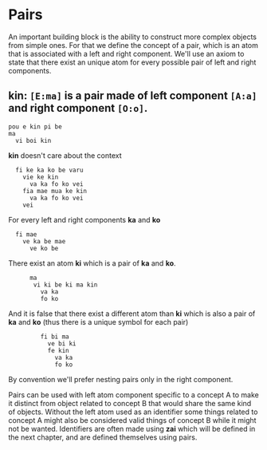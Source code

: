 # Pairs

An important building block is the ability to construct more complex
objects from simple ones. For that we define the concept of a pair, which is an
atom that is associated with a left and right component. We'll use an axiom to
state that there exist an unique atom for every possible pair of left and right
components.

<spoiler>

__kin:__ `[E:ma]` is a pair made of left component `[A:a]` and right component `[O:o]`. 
---
``` 
pou e kin pi be 
ma 
  vi boi kin 
```

__kin__ doesn't care about the context

```
  fi ke ka ko be varu
    vie ke kin
      va ka fo ko vei
    fia mae mua ke kin
      va ka fo ko vei
    vei
```

For every left and right components __ka__ and __ko__ 

``` 
  fi mae 
    ve ka be mae  
      ve ko be 
``` 

There exist an atom __ki__ which is a pair of __ka__ and __ko__. 

``` 
      ma 
       vi ki be ki ma kin  
         va ka 
         fo ko 
``` 

And it is false that there exist a different atom than __ki__ which is also a 
pair of __ka__ and __ko__ (thus there is a unique symbol for each pair) 

``` 
         fi bi ma 
           ve bi ki 
           fe kin 
             va ka 
             fo ko 
``` 
</spoiler>

By convention we'll prefer nesting pairs only in the right component.

Pairs can be used with left atom component specific to a concept A to make
it distinct from object related to concept B that would share the same kind
of objects. Without the left atom used as an identifier some things related
to concept A might also be considered valid things of concept B while it might
not be wanted. Identifiers are often made using __zai__ which will be defined
in the next chapter, and are defined themselves using pairs.
